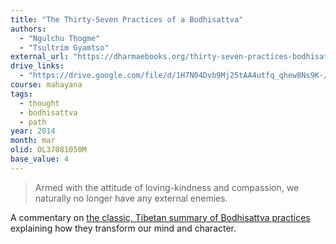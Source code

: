 ```yaml
---
title: "The Thirty-Seven Practices of a Bodhisattva"
authors:
  - "Ngulchu Thogme"
  - "Tsultrim Gyamtso"
external_url: "https://dharmaebooks.org/thirty-seven-practices-bodhisattva/"
drive_links:
  - "https://drive.google.com/file/d/1H7N04Dvb9Mj25tAA4utfq_qhew8Ns9K-/view?usp=drivesdk"
course: mahayana
tags:
  - thought
  - bodhisattva
  - path
year: 2014
month: mar
olid: OL37081050M
base_value: 4
---
```


> Armed with the attitude of loving-kindness and compassion, we naturally no longer have any external enemies.

A commentary on [the classic, Tibetan summary of Bodhisattva practices](/content/essays/practices-of-all-bodhisattvas_zangpo-tokme) explaining how they transform our mind and character.
